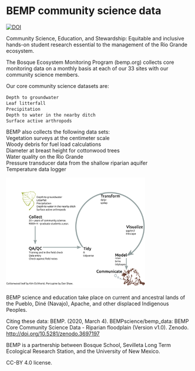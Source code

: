 # BEMP community science data

[![DOI](https://zenodo.org/badge/DOI/10.5281/zenodo.3697197.svg)](https://doi.org/10.5281/zenodo.3697197)

Community Science, Education, and Stewardship: Equitable and inclusive hands-on student research essential to the management of the Rio Grande ecosystem.

The Bosque Ecosystem Monitoring Program (bemp.org) collects core monitoring data on a monthly basis at each of our 33 sites with our community science members.  

Our core community science datasets are: 

    Depth to groundwater  
    Leaf litterfall 
    Precipitation 
    Depth to water in the nearby ditch
    Surface active arthropods

BEMP also collects the following data sets:<br>
Vegetation surveys at the centimeter scale<br>
Woody debris for fuel load calculations<br>
Diameter at breast height for cottonwood trees<br>
Water quality on the Rio Grande<br>
Pressure transducer data from the shallow riparian aquifer<br>
Temperature data logger<br>

<img src="https://github.com/BEMPscience/bemp_data/blob/master/images/sev_poster_graphical_abstract.png" width=75% height=75%>

BEMP science and education take place on current and ancestral lands of the Pueblo, Diné (Navajo), Apache, and other displaced Indigenous Peoples.

Citing these data: BEMP. (2020, March 4). BEMPscience/bemp_data: BEMP Core Community Science Data - Riparian floodplain (Version v1.0). Zenodo. http://doi.org/10.5281/zenodo.3697197 <br>

BEMP is a partnership between Bosque School, Sevilleta Long Term Ecological Research Station, and the University of New Mexico. 

CC-BY 4.0 license. 
